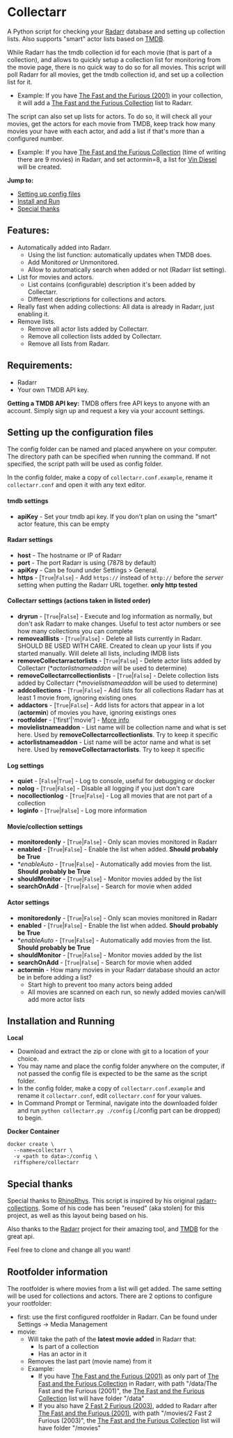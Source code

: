 # Collectarr

A Python script for checking your [Radarr](https://radarr.video/) database and setting up collection lists.
Also supports "smart" actor lists based on [TMDB](https://www.themoviedb.org/).

While Radarr has the tmdb collection id for each movie (that is part of a collection), and allows to quickly setup a collection list for monitoring from the movie page, there is no quick way to do so for all movies.
This script will poll Radarr for all movies, get the tmdb collection id, and set up a collection list for it.

- Example: If you have [The Fast and the Furious (2001)](https://www.themoviedb.org/movie/9799-the-fast-and-the-furious) in your collection, it will add a [The Fast and the Furious Collection](https://www.themoviedb.org/collection/9485?language=en-US) list to Radarr.

The script can also set up lists for actors. To do so, it will check all your movies, get the actors for each movie from TMDB, keep track how many movies your have with each actor, and add a list if that's more than a configured number.

- Example: If you have [The Fast and the Furious Collection](https://www.themoviedb.org/collection/9485?language=en-US) (time of writing there are 9 movies) in Radarr, and set actormin=8, a list for [Vin Diesel](https://www.themoviedb.org/person/12835-vin-diesel?language=en-US) will be created.

**Jump to:**
- [Setting up config files](https://github.com/RiffSphere/Collectarr#setting-up-the-configuration-files)
- [Install and Run](https://github.com/RiffSphere/Collectarr#installation-and-running)
- [Special thanks](https://github.com/RiffSphere/Collectarr#special-thanks)

## Features:
- Automatically added into Radarr.
    - Using the list function: automatically updates when TMDB does.
    - Add Monitored _or_ Unmonitored.
    - Allow to automatically search when added or not (Radarr list setting).
- List for movies and actors.
    - List contains (configurable) description it's been added by Collectarr.
    - Different descriptions for collections and actors.
- Really fast when adding collections: All data is already in Radarr, just enabling it.
- Remove lists.
    - Remove all actor lists added by Collectarr.
    - Remove all collection lists added by Collectarr.
    - Remove all lists from Radarr.

## Requirements:
- Radarr
- Your own TMDB API key.
  
**Getting a TMDB API key:** TMDB offers free API keys to anyone with an account. Simply sign up and request a key via your account settings.
  
## Setting up the configuration files

The config folder can be named and placed anywhere on your computer.
The directory path can be specified when running the command.
If not specified, the script path will be used as config folder.

In the config folder, make a copy of `collectarr.conf.example`, rename it `collectarr.conf` and open it with any text editor.

#### tmdb settings
- **apiKey** - Set your tmdb api key. If you don't plan on using the "smart" actor feature, this can be empty

#### Radarr settings
- **host** - The hostname or IP of Radarr
- **port** - The port Radarr is using (7878 by default)
- **apiKey** - Can be found under Settings > General.
- **https** - [`True`|`False`] - Add `https://` instead of `http://` before the _server_ setting when putting the Radarr URL together. **only http tested**

#### Collectarr settings (actions taken in listed order)
- **dryrun** - [`True`|`False`] - Execute and log information as normally, but don't ask Radarr to make changes. Useful to test actor numbers or see how many collections you can complete
- **removealllists** - [`True`|`False`] - Delete all lists currently in Radarr. SHOULD BE USED WITH CARE. Created to clean up your lists if you started manually. Will delete all lists, including IMDB lists
- **removeCollectarractorlists** - [`True`|`False`] - Delete actor lists added by Collectarr (**actorlistnameaddon* will be used to determine)
- **removeCollectarrcollectionlists** - [`True`|`False`] - Delete collection lists added by Collectarr (**movielistnameaddon* will be used to determine)
- **addcollections** - [`True`|`False`] - Add lists for all collections Radarr has at least 1 movie from, ignoring existing ones
- **addactors** - [`True`|`False`] - Add lists for actors that appear in a lot (**actormin**) of movies you have, ignoring existings ones
- **rootfolder** - ['first'|'movie'] - [More info](https://github.com/RiffSphere/Collectarr#rootfolder-information)
- **movielistnameaddon** - List name will be collection name and what is set here. Used by **removeCollectarrcollectionlists**. Try to keep it specific
- **actorlistnameaddon** - List name will be actor name and what is set here. Used by **removeCollectarractorlists**. Try to keep it specific

#### Log settings
- **quiet** - [`False`|`True`] - Log to console, useful for debugging or docker
- **nolog** - [`True`|`False`] - Disable all logging if you just don't care
- **nocollectionlog** - [`True`|`False`] - Log all movies that are not part of a collection
- **loginfo** - [`True`|`False`] - Log more information

#### Movie/collection settings
- **monitoredonly** - [`True`|`False`] - Only scan movies monitored in Radarr
- **enabled** - [`True`|`False`] - Enable the list when added. **Should probably be True**
- **enableAuto* - [`True`|`False`] - Automatically add movies from the list. **Should probably be True**
- **shouldMonitor** - [`True`|`False`] - Monitor movies added by the list
- **searchOnAdd** - [`True`|`False`] - Search for movie when added

#### Actor settings
- **monitoredonly** - [`True`|`False`] - Only scan movies monitored in Radarr
- **enabled** - [`True`|`False`] - Enable the list when added. **Should probably be True**
- **enableAuto* - [`True`|`False`] - Automatically add movies from the list. **Should probably be True**
- **shouldMonitor** - [`True`|`False`] - Monitor movies added by the list
- **searchOnAdd** - [`True`|`False`] - Search for movie when added
- **actormin** - How many movies in your Radarr database should an actor be in before adding a list?
    -  Start high to prevent too many actors being added
    -  All movies are scanned on each run, so newly added movies can/will add more actor lists

## Installation and Running
**Local**
- Download and extract the zip or clone with git to a location of your choice.
- You may name and place the config folder anywhere on the computer, if not passed the config file is expected to be the same as the script folder.
- In the config folder, make a copy of `collectarr.conf.example` and rename it `collectarr.conf`, edit `collectarr.conf` for your values.
- In Command Prompt or Terminal, navigate into the downloaded folder and run `python collectarr.py ./config` (./config part can be dropped) to begin.

**Docker Container** 
```
docker create \
  --name=collectarr \
  -v <path to data>:/config \
  riffsphere/collectarr
```

## Special thanks
Special thanks to [RhinoRhys](https://github.com/RhinoRhys). This script is inspired by his original [radarr-collections](https://github.com/RhinoRhys/radarr-collections).
Some of his code has been "reused" (aka stolen) for this project, as well as this layout being based on his.

Also thanks to the [Radarr](https://radarr.video/) project for their amazing tool, and [TMDB](https://www.themoviedb.org/) for the great api.

Feel free to clone and change all you want!

## Rootfolder information
The rootfolder is where movies from a list will get added.
The same setting will be used for collections and actors.
There are 2 options to configure your rootfolder:
- first: use the first configured rootfolder in Radarr. Can be found under Settings -> Media Management
- movie:
    - Will take the path of the **latest movie added** in Radarr that:
        - Is part of a collection
        - Has an actor in it
    - Removes the last part (movie name) from it
    - Example:
        - If you have [The Fast and the Furious (2001)](https://www.themoviedb.org/movie/9799-the-fast-and-the-furious) as only part of [The Fast and the Furious Collection](https://www.themoviedb.org/collection/9485?language=en-US) in Radarr, with path "/data/The Fast and the Furious (2001)", the [The Fast and the Furious Collection](https://www.themoviedb.org/collection/9485?language=en-US) list will have folder "/data"
        - If you also have [2 Fast 2 Furious (2003)](https://www.themoviedb.org/movie/584-2-fast-2-furious), added to Radarr after [The Fast and the Furious (2001)](https://www.themoviedb.org/movie/9799-the-fast-and-the-furious), with path "/movies/2 Fast 2 Furious (2003)", the [The Fast and the Furious Collection](https://www.themoviedb.org/collection/9485?language=en-US) list will have folder "/movies"


